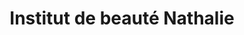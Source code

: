 ---
title: "Institut de beauté Nathalie"
url: /mont-de-marsan/institut-de-beaute-nathalie/
shop: beauté
---
